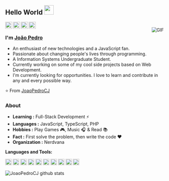 ## Hello World <img src="https://cdn.nerdvana.com.br/ghpassets/Hi.gif" width="30px">

<a href="https://www.linkedin.com/in/joaopedrocj/">
  <img align="left" alt="João Pedro LinkdeIn" width="22px" src="https://cdn.nerdvana.com.br/ghpassets/linkedin.svg" />
</a>
<a href="https://github.com/JoaoPedroCJ">
  <img align="left" alt="João Pedro GitHub" width="22px" src="https://cdn.nerdvana.com.br/ghpassets/github.svg" />
</a>
<a href="https://t.me/JoaoPedroCJ">
  <img align="left" alt="João Pedro Telegram" width="22px" src="https://cdn.nerdvana.com.br/ghpassets/telegram.svg" />
</a>
<a href="https://facebook.com/haojpc">
  <img align="left" alt="João Pedro Facebook" width="22px" src="https://cdn.nerdvana.com.br/ghpassets/facebook.svg" />
</a>
<br />
<img align="right" alt="GIF" src="https://cdn.nerdvana.com.br/ghpassets/coding.gif" />

### I'm [João Pedro]()

- An enthusiast of new technologies and a JavaScript fan.
- Passionate about changing people's lives through programming.
- A Information Systems Undergraduate Student.
- Currently working on some of my cool side projects based on Web Development.
- I'm currently looking for opportunities. I love to learn and contribute in any and every possible way.

⭐️ From [JoaoPedroCJ](https://github.com/JoaoPedroCJ)

### About

- **Learning :** Full-Stack Development :zap:
- **Languages :** JavaScript, TypeScript, PHP
- **Hobbies :** Play Games :video_game:, Music :headphones: & Read :books:
- **Fact :** First solve the problem, then write the code :heart:
- **Organization :** Nerdvana

**Languages and Tools:**

<code><img height="20" src="https://cdn.nerdvana.com.br/ghpassets/react.svg"></code>
<code><img height="20" src="https://cdn.nerdvana.com.br/ghpassets/typescript.svg"></code>
<code><img height="20" src="https://cdn.nerdvana.com.br/ghpassets/angular.svg"></code>
<code><img height="20" src="https://cdn.nerdvana.com.br/ghpassets/ionic.svg"></code>
<code><img height="20" src="https://cdn.nerdvana.com.br/ghpassets/postman.svg"></code>
<code><img height="20" src="https://cdn.nerdvana.com.br/ghpassets/insomnia.svg"></code>
<code><img height="20" src="https://cdn.nerdvana.com.br/ghpassets/mysql.svg"></code>
<code><img height="20" src="https://cdn.nerdvana.com.br/ghpassets/mongodb.svg"></code>
<code><img height="20" src="https://cdn.nerdvana.com.br/ghpassets/vscode.svg"></code>
<code><img height="20" src="https://cdn.nerdvana.com.br/ghpassets/terminal.svg"></code>

![JoaoPedroCJ github stats](https://github-readme-stats.vercel.app/api?username=JoaoPedroCJ&show_icons=true&theme=tokyonight)
